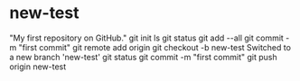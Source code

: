 # new-test
"My first repository on GitHub."
git init
ls
git status
git add --all
 git commit -m "first commit"
 git remote add origin
 git checkout -b new-test
Switched to a new branch 'new-test'
 git status
 git commit -m "first commit"
 git push origin new-test

